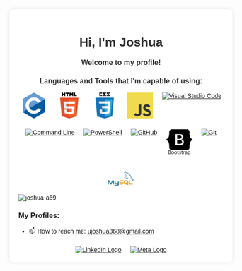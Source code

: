 <div style="font-family: Arial, sans-serif; background-color: #f0f0f0; max-width: 800px; margin: 0 auto; padding: 20px; background-color: #fff; border-radius: 8px; box-shadow: 0 0 10px rgba(0,0,0,0.1);">
  <h1 style="text-align: center; color: #333; margin-bottom: 20px;">Hi, I'm Joshua</h1>
  <h3 style="text-align: center; color: #333; margin-top: 10px;">Welcome to my profile!</h3>
  <h3 style="text-align: center; color: #333;">Languages and Tools that I'm capable of using:</h3>
  <div style="display: flex; justify-content: center; flex-wrap: wrap; gap: 20px;">
    <a href="https://www.cprogramming.com/"><img src="https://raw.githubusercontent.com/devicons/devicon/master/icons/c/c-original.svg" alt="C" style="width: 60px; height: 60px; transition: transform 0.3s ease;"></a>
    <a href="https://www.html.com/"><img src="https://raw.githubusercontent.com/devicons/devicon/master/icons/html5/html5-original-wordmark.svg" alt="HTML5" style="width: 60px; height: 60px; transition: transform 0.3s ease;"></a>
    <a href="https://www.css.com/"><img src="https://raw.githubusercontent.com/devicons/devicon/master/icons/css3/css3-original-wordmark.svg" alt="CSS3" style="width: 60px; height: 60px; transition: transform 0.3s ease;"></a>
    <a href="https://www.javascript.com/"><img src="https://raw.githubusercontent.com/devicons/devicon/master/icons/javascript/javascript-original.svg" alt="JavaScript" style="width: 60px; height: 60px; transition: transform 0.3s ease;"></a> <a href="https://www.visualstudio.com/"><img src="https://i.postimg.cc/6qjDCq1G/visual-studio-logo-png-visual-studio-code-logo-is-offensive-to-me-issue-87419-1200x1200.png" alt="Visual Studio Code" style="width: 60px; height: 60px; transition: transform 0.3s ease;"></a>
    <a href="https://www.commandline.com/"><img src="https://i.postimg.cc/rwFNvgsc/Command-Line-Icon.png" alt="Command Line" style="width: 60px; height: 60px; transition: transform 0.3s ease;"></a>
    <a href="https://www.powershell.com/"><img src="https://i.postimg.cc/PqbfYbbp/powershell-logo-5.png" alt="PowerShell" style="width: 60px; height: 60px; transition: transform 0.3s ease;"></a>
    <a href="https://www.github.com/"><img src="https://i.postimg.cc/h4knkRh8/GitHub.png" alt="GitHub" style="width: 60px; height: 60px; transition: transform 0.3s ease;"></a>
    <a href="https://getbootstrap.com"><img src="https://raw.githubusercontent.com/devicons/devicon/master/icons/bootstrap/bootstrap-plain-wordmark.svg" alt="Bootstrap" style="width: 60px; height: 60px; transition: transform 0.3s ease;"></a>
    <a href="https://git-scm.com/"><img src="https://www.vectorlogo.zone/logos/git-scm/git-scm-icon.svg" alt="Git" style="width: 60px; height: 60px; transition: transform 0.3s ease;"></a>
      <a href="https://www.mysql.com/" target="_blank" rel="noreferrer"> <img src="https://raw.githubusercontent.com/devicons/devicon/master/icons/mysql/mysql-original-wordmark.svg" alt="mysql" width="60" height="60"/> </a> 
  </div>
  <img align="center" src="https://github-readme-stats.vercel.app/api/top-langs?username=joshua-a69&show_icons=true&locale=en&layout=compact" alt="joshua-a69" />
  <h3> My Profiles:</h3>
  <ul>
    <li>📫 How to reach me: <a href="mailto:ujoshua368@gmail.com">ujoshua368@gmail.com</a></li>
  </ul>
  <div style="display: flex; justify-content: center; margin-top: 20px; gap: 20px;">
    <a href="https://www.linkedin.com/in/joshua-russel-uy-a9b024243/"><img src="https://i.postimg.cc/bY64jY3D/Linkedin-logo.png" alt="LinkedIn Logo" style="width: 60px; height: 60px;"></a>
    <a href="https://www.facebook.com/joshua.uy.14"><img src="https://i.postimg.cc/mgVm78Jc/logo-Meta.png" alt="Meta Logo" style="width: 60px; height: 60px;"></a>
  </div>
</div>
       
